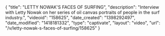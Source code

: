 {
    "title": "LETTY NOWAK'S FACES OF SURFING",
    "description": "Interview with Letty Nowak on her series of oil canvas portraits of people in the surf industry.",
    "videoid": "158625",
    "date_created": "1398292497",
    "date_modified": "1418181332",
    "type": "captivate",
    "layout": "video",
    "url": "\/v\/letty-nowak-s-faces-of-surfing\/158625"
}